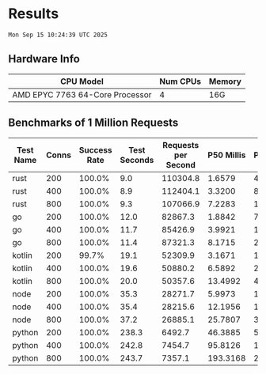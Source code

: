 # Results
`Mon Sep 15 10:24:39 UTC 2025`
## Hardware Info
| CPU Model | Num CPUs | Memory |
| --------- | -------- | ------ |
| AMD EPYC 7763 64-Core Processor | 4 | 16G |

## Benchmarks of 1 Million Requests
| Test Name | Conns | Success Rate | Test Seconds | Requests per Second | P50 Millis | P99 Millis | P99.9 Millis | API Memory MB | API CPU Time | API Threads |
| --------- | ----- | ------------ | ------------ | ------------------- | ---------- | ---------- | ------------ | ------------- | ------------ | ----------- |
| rust | 200 | 100.0% | 9.0 | 110304.8 | 1.6579 | 4.5825 | 6.2191 | 8.4 | 00:00:17 | 5 |
| rust | 400 | 100.0% | 8.9 | 112404.1 | 3.3200 | 8.3579 | 11.0669 | 12.9 | 00:00:17 | 5 |
| rust | 800 | 100.0% | 9.3 | 107066.9 | 7.2283 | 13.7356 | 19.6448 | 22.2 | 00:00:18 | 5 |
| go | 200 | 100.0% | 12.0 | 82867.3 | 1.8842 | 7.6836 | 10.6754 | 18.4 | 00:00:28 | 12 |
| go | 400 | 100.0% | 11.7 | 85426.9 | 3.9921 | 13.7218 | 19.2880 | 24.3 | 00:00:28 | 11 |
| go | 800 | 100.0% | 11.4 | 87321.3 | 8.1715 | 25.0643 | 38.8972 | 38.0 | 00:00:27 | 11 |
| kotlin | 200 | 99.7% | 19.1 | 52309.9 | 3.1671 | 14.6443 | 32.2981 | 337.9 | 00:00:59 | 155 |
| kotlin | 400 | 100.0% | 19.6 | 50880.2 | 6.5892 | 26.4627 | 73.0370 | 342.3 | 00:01:00 | 155 |
| kotlin | 800 | 100.0% | 20.0 | 50357.6 | 13.4992 | 49.8610 | 157.7725 | 404.4 | 00:01:01 | 155 |
| node | 200 | 100.0% | 35.3 | 28271.7 | 5.9973 | 10.5895 | 10.8504 | 113.5 | 00:00:35 | 7 |
| node | 400 | 100.0% | 35.4 | 28215.6 | 12.1956 | 18.8956 | 21.6914 | 144.7 | 00:00:35 | 7 |
| node | 800 | 100.0% | 37.2 | 26885.1 | 25.7807 | 39.3704 | 48.8864 | 155.3 | 00:00:37 | 7 |
| python | 200 | 100.0% | 238.3 | 6492.7 | 46.3885 | 53.6389 | 56.1728 | 32.8 | 00:03:58 | 1 |
| python | 400 | 100.0% | 242.8 | 7454.7 | 95.8126 | 108.6369 | 116.7296 | 35.2 | 00:04:02 | 1 |
| python | 800 | 100.0% | 243.7 | 7357.1 | 193.3168 | 217.4199 | 228.5754 | 40.6 | 00:04:03 | 1 |
